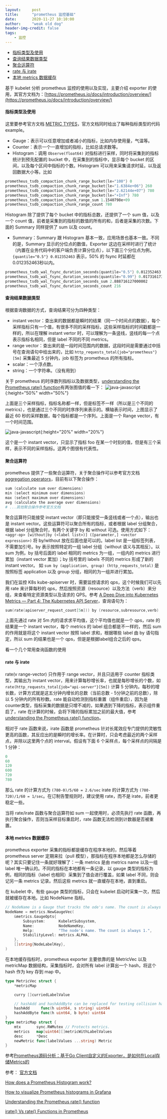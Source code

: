 ```yaml
---
layout:     post
title:      "prometheus 监控基础"
date:       2020-11-27 10:10:00
author:     "weak old dog"
header-img-credit: false
tags:
    - 监控
---
```


- [指标类型及使用](#指标类型及使用)
- [查询结果数据类型](#查询结果数据类型)
- [聚合运算符](#聚合运算符)
- [rate 与 irate](#rate-与-irate)
- [本地 metrics 数据缓存](#本地-metrics-数据缓存)

基于 kubelet 分析 prometheus 监控的使用以及实现，主要介绍 exporter 的使用，其官方文档为：[https://prometheus.io/docs/introduction/overview/](https://prometheus.io/docs/introduction/overview/)

#### 指标类型及使用
这里要参考官方文档 [METRIC TYPES](https://prometheus.io/docs/concepts/metric_types/)，官方文档同时给出了每种指标类型的代码 example。
* Gauge：表示可以任意增加或者减小的指标，比如内存使用量，气温等。
* Counter：表示一个一直增加的指标，比如总请求数等。
* Histogram：调用 `Observe(float64)` 对指标进行采样，同时将采集到的指标统计到预先配置的 bucket 中，在采集到的指标中，显示每个 bucket 的区间，以及每个区间中指标的个数。Histogram 可以用来采集请求时延，以及返回数据大小等。比如
```s
prometheus_tsdb_compaction_chunk_range_bucket{le="100"} 0
prometheus_tsdb_compaction_chunk_range_bucket{le="1.6384e+06"} 260
prometheus_tsdb_compaction_chunk_range_bucket{le="2.62144e+07"} 780
prometheus_tsdb_compaction_chunk_range_bucket{le="+Inf"} 780
prometheus_tsdb_compaction_chunk_range_sum 1.1540798e+09
prometheus_tsdb_compaction_chunk_range_count 780
```
Histogram 除了提供了每个 bucket 中的指标总数，还提供了一个 sum 值，以及一个 count 值，前者是采集到的指标的数值的所有的和，后者是采集的次数。下面的 Summary 同样提供了 sum 以及 count。

* Summary：Summary 跟 Histogram 基本一致，应用场景也基本一致。不同的是，Summary 显示的分位点的数值，Exporter 这边在采样时进行了统计（内置在业务代码中的客户端负责计算分位点），以下面三个分位点为例，`{quantile="0.5"} 0.012352463` 表示，50% 的 fsync 时延都在0.012352463秒以内。
```s
prometheus_tsdb_wal_fsync_duration_seconds{quantile="0.5"} 0.012352463
prometheus_tsdb_wal_fsync_duration_seconds{quantile="0.99"} 0.017316173
prometheus_tsdb_wal_fsync_duration_seconds_sum 2.888716127000002
prometheus_tsdb_wal_fsync_duration_seconds_count 216
```

#### 查询结果数据类型
根据查询数据的方式，查询结果可分为四种类型：
* instant vector：查出来的数据都是瞬时的结果（同一个时间点的数据），每个采样指标只有一个值，有很多不同的采样指标，这些采样指标的时间戳都是一样的，所以在理解 instant vertor 时，可以理解为一条竖线，竖线的每一个点表示指标名相同，但是 label 不同的不同 metrics。
* range vector：查出来的是一段时间范围内的数据，这段时间是需要通过中括号在查询语句中给出来的，比如 `http_requests_total{job="prometheus"}[5m]` 采集最近 5 分钟内，job 标签为 prometheus 的所有指标。
* scalar：一个浮点数。
* string：一个字符串。（没有用到）

关于 prometheus 的时序数列指标以及数据类型，[understanding the Prometheus rate() function](https://www.metricfire.com/blog/understanding-the-prometheus-rate-function/)有两张图值的看一下：
![java-javascript](/img/in-post/monitor/prometheus_range.png){:height="50%" width="50%"}

上面是三个采样指标，指标名称都一样，但是标签不一样（所以是三个不同的 metrics），也是通过三个不同的时序序列来表示的。横轴表示时间，上图显示了最近 60 秒的采样数据，每个指标都是一个序列。上面是一个 Range vector，有一个时间范围。

![java-javascript](/img/in-post/monitor/prometheus_instant.png){:height="20%" width="20%"}

这个是一个 instant vector，只显示了指标 foo 在某一个时刻的值，但是有三个采样，表示不同的采样指标。这两个图很有代表性。

#### 聚合运算符
prometheus 提供了一些聚合运算符，关于聚合操作可以参考官方文档 [aggregation operators](https://prometheus.io/docs/prometheus/latest/querying/operators/#aggregation-operators)，目前有以下聚合操作：
```s
sum (calculate sum over dimensions)
min (select minimum over dimensions)
max (select maximum over dimensions)
avg (calculate the average over dimensions)
# ...其他聚合操作参考官方文档
```
聚合运算符只能接受 instant vector（即只能接受一条竖线或者一个点），输出也是 instant vector。这些运算符可以聚合所有的指标，或者根据 label 分组聚合，根据 label 分组聚合时，有两个关键字 by 和 without 可选。使用方式如下：
`<aggr-op> [without|by (<label list>)] ([parameter,] <vector expression>)`
将 by/without 放在后面也是可以的。label list 是一组标签列表，不需要加引号。by 表示按照特定的一组 label 分组（without 语义与其相反）。以 sum 为例，by 括号后面的 label 相同的 metrics 为一组，一组内的 metrics 进行累加（instant vector 累加）；by 括号里的 labels 不同的 metrics 形成了新的 instant vector。 
如 `sum by (application, group) (http_requests_total)` 是按照标签 application 以及 group 分组，相同的为一组并进行累加。

我们在监控 K8s kube-apiserver 时，需要监控请求的 qps，这个时候我们可以先用 rate 来计算每秒的 qps，然后按照资源（resource）以及方法（verb）来分组，来查看特定资源类型以及请求的 QPS。参考 [A Deep Dive into Kubernetes Metrics — Part 4: The Kubernetes API Server](https://blog.freshtracks.io/a-deep-dive-into-kubernetes-metrics-part-4-the-kubernetes-api-server-72f1e1210770)，查询语句为：
```s
sum(rate(apiserver_request_count[5m])) by (resource,subresource,verb)
```
上面先通过 rate 对 5m 内的请求求平均值，这个平均值也就是一个 qps，rate 的结果是一个 instant vector，每个 metrics 的 label 组合都是不一样的，然后 sum 的作用就是将这个 instant vector 按照 label 求和，根据哪些 label 由 by 语句指定，所以 sum 的结果也是一个 qps，但是是根据label组合之后的 qps。

看一个几个常用查询函数的使用
#### rate 与 irate
rate(v range-vector) 只作用于 range vector，并且只适用于 counter 指标类型，其输出为 instant vector，用来计算每秒增长率，也就是每秒增长的个数，如 `rate(http_requests_total{job="api-server"}[5m])`
计算 5 分钟内，每秒的增长数，计算方式就是这五分钟内增长的总数（当前总数 - 5分钟之前的总数），除以 5 分钟内的所有秒数。rate 能自动检测到指标重置（组件重启），因为是counter类型，指标采集的数据是只增不减的，如果遇到下降的指标，表示组件重启了，rate 在计算的时候，会将下降的指标累加之前的最大值，参考 [understanding the Prometheus rate() function](https://www.metricfire.com/blog/understanding-the-prometheus-rate-function/)。

相对于 rate 函数来说，irate 函数是 prometheus 针对长尾效应专门提供的灵敏性更高的函数，其反应出的是瞬时的增长率。在计算时，只会考虑最近的两个采样点，并除以这里两个点的 interval。假设有下面 6 个采样点，每个采样点的间隔是 1 分钟：
```s
0
60
120
600
720
780
```
那么 rate 的计算方式为 `(780-0)/5/60 = 2.6/sec` irate 的计算方式为 `(780-720)/1/60 = 1/sec`。在订制告警规则时，建议使用 rate，而不是 irate，前者更稳定一些。

当将 rate/irate 函数与聚合运算符如 sum 一起使用时，必须先执行 rate 函数，再执行聚合操作，否则当采样目标重启时，rate 函数无法检测到计数器是否被重置。

#### 本地 metrics 数据缓存
prometheus exporter 采集的指标都是缓存在程序本地的，然后等着 prometheus server 定期来拉（pull 模型），那指标在程序本地都是怎么存储的呢？其实只要记住一条就好理解了：一条 metrics 是由 metrics name 以及一组 label 唯一确认的。不同的指标在本地都有一条记录，以 gauge 类型的指标为例，相同的指标（label 也相同）采集到了值会进行覆盖，如果 label 不同，则会记另一条 metrics 记录。然后这些 metrics 就一直缓存在本地，直到重启。

在 kubelet 中，有些 gauge 类型的指标，只会在 kubelet 启动时采集一次，然后就被缓存在本地。比如 NodeName 指标。
```go
// NodeName is a Gauge that tracks the ode's name. The count is always 1.
NodeName = metrics.NewGaugeVec(
	&metrics.GaugeOpts{
		Subsystem:      KubeletSubsystem,
		Name:           NodeNameKey,
		Help:           "The node's name. The count is always 1.",
		StabilityLevel: metrics.ALPHA,
	},
	[]string{NodeLabelKey},
)
```
在本地缓存指标时，prometheus exporter 主要依靠的是 MetricVec 以及 metricMap 数据结构，采集指标时，会对所有 label 计算出一个 hash，将这个 hash 作为 key 存到 map 中。
```go
type MetricVec struct {
	*metricMap

	curry []curriedLabelValue

	// hashAdd and hashAddByte can be replaced for testing collision handling.
	hashAdd     func(h uint64, s string) uint64
	hashAddByte func(h uint64, b byte) uint64
}
type metricMap struct {
	mtx       sync.RWMutex // Protects metrics.
	metrics   map[uint64][]metricWithLabelValues
	desc      *Desc
	newMetric func(labelValues ...string) Metric
}
```

参考[Prometheus源码分析：基于Go Client自定义的Exporter，是如何在Local存储Metrics的](https://cloud.tencent.com/developer/article/1778616)

参考：
[官方文档](https://prometheus.io/docs/introduction/overview/)

[How does a Prometheus Histogram work?](https://www.robustperception.io/how-does-a-prometheus-histogram-work)

[How to visualize Prometheus histograms in Grafana](https://grafana.com/blog/2020/06/23/how-to-visualize-prometheus-histograms-in-grafana/)

[Understanding the Prometheus rate() function](https://www.metricfire.com/blog/understanding-the-prometheus-rate-function/)

[irate() Vs rate() Functions in Prometheus](https://www.reddit.com/r/PrometheusMonitoring/comments/eyvsyl/irate_vs_rate_functions_in_prometheus/)